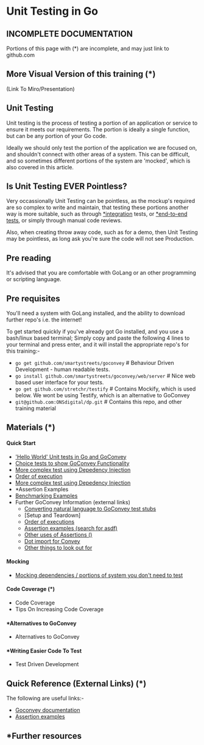 Unit Testing in Go
==================

## INCOMPLETE DOCUMENTATION

Portions of this page with (*) are incomplete, and may just link to github.com

## More Visual Version of this training (*)

(Link To Miro/Presentation)

## Unit Testing

Unit testing is the process of testing a portion of an application or service to ensure it meets our requirements.  The portion is ideally a single function, but can be any portion of your Go code.

Ideally we should only test the portion of the application we are focused on, and shouldn't connect with other areas of a system.  This can be difficult, and so sometimes different portions of the system are 'mocked', which is also covered in this article.

## Is Unit Testing EVER Pointless?
Very occassionally Unit Testing can be pointless, as the mockup's required are so complex to write and maintain, that testing these portions another way is more suitable, such as through [*integration](https://github.com) tests, or [*end-to-end tests](https://github.com), or simply through manual code reviews.

Also, when creating throw away code, such as for a demo, then Unit Testing may be pointless, as long ask you're sure the code will not see Production.

## Pre reading

It's advised that you are comfortable with GoLang or an other programming or scripting language.

## Pre requisites

You'll need a system with GoLang installed, and the ability to download further repo's i.e. the internet!

To get started quickly if you've already got Go installed, and you use a bash/linux based terminal; Simply copy and paste the following 4 lines to your terminal and press enter, and it will install the appropriate repo's for this training:-
- `go get github.com/smartystreets/goconvey` # Behaviour Driven Development - human readable tests.
- `go install github.com/smartystreets/goconvey/web/server` # Nice web based user interface for your tests.
- `go get github.com/stretchr/testify` # Contains Mockify, which is used below.  We wont be using Testify, which is an alternative to GoConvey
- `git@github.com:ONSdigital/dp.git` # Contains this repo, and other training material

## Materials (*)

#### Quick Start
- ['Hello World' Unit tests in Go and GoConvey](1.helloWorld/README.md)
- [Choice tests to show GoConvey Functionality](2.choiceTests/README.md)
- [More complex test using Depedency Injection](3.dependencyInjection/README.md)
- [Order of execution](4.orderOfExecution/README.md)
- [More complex test using Depedency Injection](4.orderOfExecution/README.md)
- *Assertion Examples
- [Benchmarking Examples](benchmarking/README.md)
- Further GoConvey Information (external links)
    - [Converting natural language to GoConvey test stubs](moreGoConvey.md#testStubs)
    - [Setup and Teardown]
    - [Order of executions](moreGoConvey.md#executionOrder)
    - [Assertion examples (search for asdf)](https://smartystreets.com/blog/2015/05/go-testing-part-3-convey-behavior/)
    - [Other uses of Assertions ()](https://smartystreets.com/blog/2015/08/go-testing-part-4-standalone-assertions/)
    - [Dot import for Convey](https://smartystreets.com/blog/2015/05/go-testing-part-3-convey-behavior/)
    - [Other things to look out for](moreGoConvey.md#gotchas)

#### Mocking
- [Mocking dependencies / portions of system you don't need to test](https://github.com/ONSdigital/dp/tree/master/training/unit-testing/go-lang/helloWorld)

#### Code Coverage (*)
- Code Coverage
- Tips On Increasing Code Coverage

#### *Alternatives to GoConvey
- Alternatives to GoConvey

#### *Writing Easier Code To Test
- Test Driven Development

## Quick Reference (External Links) (*)
The following are useful links:-
- [Goconvey documentation](https://godoc.org/github.com/smartystreets/goconvey/convey)
- [Assertion examples](https://smartystreets.com/blog/2015/05/go-testing-part-3-convey-behavior)

*Further resources
----------------------------

